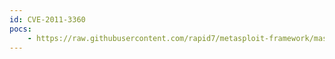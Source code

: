 ```yaml
---
id: CVE-2011-3360
pocs:
    - https://raw.githubusercontent.com/rapid7/metasploit-framework/master/modules/exploits/windows/misc/wireshark_lua.rb
---
```

